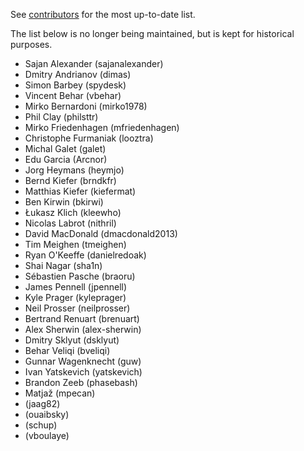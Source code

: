 See [contributors](https://github.com/logfellow/logstash-logback-encoder/graphs/contributors) for the most up-to-date list.

The list below is no longer being maintained, but is kept for historical purposes.

* Sajan Alexander (sajanalexander)
* Dmitry Andrianov (dimas)
* Simon Barbey (spydesk)
* Vincent Behar (vbehar)
* Mirko Bernardoni (mirko1978)
* Phil Clay (philsttr)
* Mirko Friedenhagen (mfriedenhagen)
* Christophe Furmaniak (looztra)
* Michal Galet (galet)
* Edu Garcia (Arcnor)
* Jorg Heymans (heymjo)
* Bernd Kiefer (brndkfr)
* Matthias Kiefer (kiefermat)
* Ben Kirwin (bkirwi)
* Łukasz Klich (kleewho)
* Nicolas Labrot (nithril)
* David MacDonald (dmacdonald2013)
* Tim Meighen (tmeighen)
* Ryan O'Keeffe (danielredoak)
* Shai Nagar (sha1n)
* Sébastien Pasche (braoru)
* James Pennell (jpennell)
* Kyle Prager (kyleprager)
* Neil Prosser (neilprosser)
* Bertrand Renuart (brenuart)
* Alex Sherwin (alex-sherwin)
* Dmitry Sklyut (dsklyut)
* Behar Veliqi (bveliqi)
* Gunnar Wagenknecht (guw)
* Ivan Yatskevich (yatskevich)
* Brandon Zeeb (phasebash)
* Matjaž (mpecan)
* (jaag82)
* (ouaibsky)
* (schup)
* (vboulaye)
